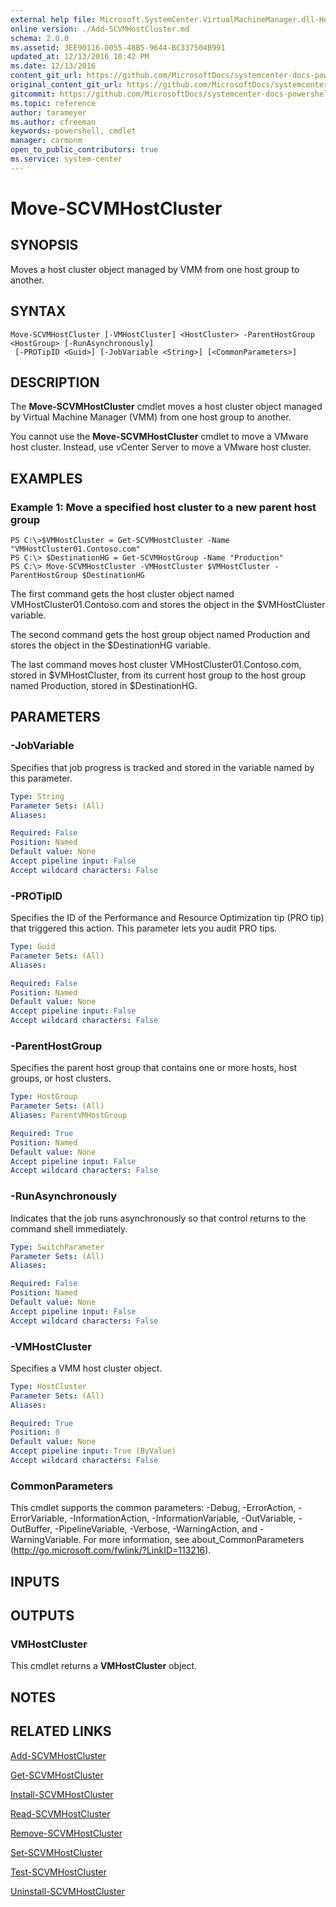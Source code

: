 ```yaml
---
external help file: Microsoft.SystemCenter.VirtualMachineManager.dll-Help.xml
online version: ./Add-SCVMHostCluster.md
schema: 2.0.0
ms.assetid: 3EE90116-0055-48B5-9644-BC337504B991
updated_at: 12/13/2016 10:42 PM
ms.date: 12/13/2016
content_git_url: https://github.com/MicrosoftDocs/systemcenter-docs-powershell/blob/master/systemcenter-cmdlets/VirtualMachineManager/v1/Move-SCVMHostCluster.md
original_content_git_url: https://github.com/MicrosoftDocs/systemcenter-docs-powershell/blob/master/systemcenter-cmdlets/VirtualMachineManager/v1/Move-SCVMHostCluster.md
gitcommit: https://github.com/MicrosoftDocs/systemcenter-docs-powershell/blob/ea9507ac2178040476af5407227db8cb97701ea9/systemcenter-cmdlets/VirtualMachineManager/v1/Move-SCVMHostCluster.md
ms.topic: reference
author: tarameyer
ms.author: cfreeman
keywords: powershell, cmdlet
manager: carmonm
open_to_public_contributors: true
ms.service: system-center
---
```


# Move-SCVMHostCluster

## SYNOPSIS
Moves a host cluster object managed by VMM from one host group to another.

## SYNTAX

```
Move-SCVMHostCluster [-VMHostCluster] <HostCluster> -ParentHostGroup <HostGroup> [-RunAsynchronously]
 [-PROTipID <Guid>] [-JobVariable <String>] [<CommonParameters>]
```

## DESCRIPTION
The **Move-SCVMHostCluster** cmdlet moves a host cluster object managed by Virtual Machine Manager (VMM) from one host group to another.

You cannot use the **Move-SCVMHostCluster** cmdlet to move a VMware host cluster.
Instead, use vCenter Server to move a VMware host cluster.

## EXAMPLES

### Example 1: Move a specified host cluster to a new parent host group
```
PS C:\>$VMHostCluster = Get-SCVMHostCluster -Name "VMHostCluster01.Contoso.com"
PS C:\> $DestinationHG = Get-SCVMHostGroup -Name "Production"
PS C:\> Move-SCVMHostCluster -VMHostCluster $VMHostCluster -ParentHostGroup $DestinationHG
```

The first command gets the host cluster object named VMHostCluster01.Contoso.com and stores the object in the $VMHostCluster variable.

The second command gets the host group object named Production and stores the object in the $DestinationHG variable.

The last command moves host cluster VMHostCluster01.Contoso.com, stored in $VMHostCluster, from its current host group to the host group named Production, stored in $DestinationHG.

## PARAMETERS

### -JobVariable
Specifies that job progress is tracked and stored in the variable named by this parameter.

```yaml
Type: String
Parameter Sets: (All)
Aliases: 

Required: False
Position: Named
Default value: None
Accept pipeline input: False
Accept wildcard characters: False
```

### -PROTipID
Specifies the ID of the Performance and Resource Optimization tip (PRO tip) that triggered this action.
This parameter lets you audit PRO tips.

```yaml
Type: Guid
Parameter Sets: (All)
Aliases: 

Required: False
Position: Named
Default value: None
Accept pipeline input: False
Accept wildcard characters: False
```

### -ParentHostGroup
Specifies the parent host group that contains one or more hosts, host groups, or host clusters.

```yaml
Type: HostGroup
Parameter Sets: (All)
Aliases: ParentVMHostGroup

Required: True
Position: Named
Default value: None
Accept pipeline input: False
Accept wildcard characters: False
```

### -RunAsynchronously
Indicates that the job runs asynchronously so that control returns to the command shell immediately.

```yaml
Type: SwitchParameter
Parameter Sets: (All)
Aliases: 

Required: False
Position: Named
Default value: None
Accept pipeline input: False
Accept wildcard characters: False
```

### -VMHostCluster
Specifies a VMM host cluster object.

```yaml
Type: HostCluster
Parameter Sets: (All)
Aliases: 

Required: True
Position: 0
Default value: None
Accept pipeline input: True (ByValue)
Accept wildcard characters: False
```

### CommonParameters
This cmdlet supports the common parameters: -Debug, -ErrorAction, -ErrorVariable, -InformationAction, -InformationVariable, -OutVariable, -OutBuffer, -PipelineVariable, -Verbose, -WarningAction, and -WarningVariable. For more information, see about_CommonParameters (http://go.microsoft.com/fwlink/?LinkID=113216).

## INPUTS

## OUTPUTS

### VMHostCluster
This cmdlet returns a **VMHostCluster** object.

## NOTES

## RELATED LINKS

[Add-SCVMHostCluster](xref:VirtualMachineManager/v1/Add-SCVMHostCluster.md)

[Get-SCVMHostCluster](xref:VirtualMachineManager/v1/Get-SCVMHostCluster.md)

[Install-SCVMHostCluster](xref:VirtualMachineManager/v1/Install-SCVMHostCluster.md)

[Read-SCVMHostCluster](xref:VirtualMachineManager/v1/Read-SCVMHostCluster.md)

[Remove-SCVMHostCluster](xref:VirtualMachineManager/v1/Remove-SCVMHostCluster.md)

[Set-SCVMHostCluster](xref:VirtualMachineManager/v1/Set-SCVMHostCluster.md)

[Test-SCVMHostCluster](xref:VirtualMachineManager/v1/Test-SCVMHostCluster.md)

[Uninstall-SCVMHostCluster](xref:VirtualMachineManager/v1/Uninstall-SCVMHostCluster.md)

